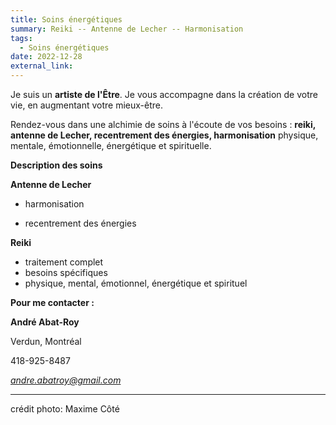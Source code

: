 ```yaml
---
title: Soins énergétiques
summary: Reiki -- Antenne de Lecher -- Harmonisation
tags:
  - Soins énergétiques
date: 2022-12-28
external_link:
---
```


Je suis un **artiste de l'Être**. Je vous accompagne dans la création de votre vie, en augmentant votre mieux-être.

Rendez-vous dans une alchimie de soins à l'écoute de vos besoins : **reiki, antenne de Lecher, recentrement des énergies, harmonisation** physique, mentale, émotionnelle, énergétique et spirituelle.


**Description des soins**

**Antenne de Lecher**

- harmonisation

- recentrement des énergies

**Reiki**

- traitement complet
- besoins spécifiques
- physique, mental, émotionnel, énergétique et spirituel


**Pour me contacter :**


**André Abat-Roy**

Verdun, Montréal

418-925-8487

*andre.abatroy@gmail.com*

-----
crédit photo: Maxime Côté
